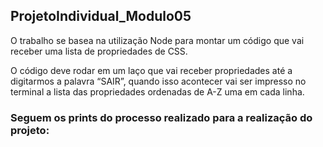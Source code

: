 ## ProjetoIndividual_Modulo05

O trabalho se basea na utilização Node para montar um código que vai receber uma lista de
propriedades de CSS.

O código deve rodar em um laço que vai receber propriedades até a digitarmos a palavra “SAIR”, quando isso acontecer vai ser impresso no terminal a lista das propriedades ordenadas de A-Z uma em cada linha.

### Seguem os prints do processo realizado para a realização do projeto:
